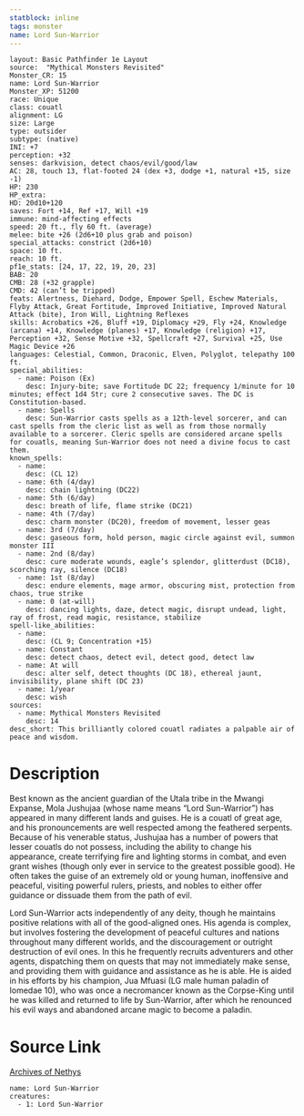 ```yaml
---
statblock: inline
tags: monster
name: Lord Sun-Warrior
---
```

```statblock
layout: Basic Pathfinder 1e Layout
source:  "Mythical Monsters Revisited"
Monster_CR: 15
name: Lord Sun-Warrior
Monster_XP: 51200
race: Unique
class: couatl
alignment: LG
size: Large
type: outsider
subtype: (native)
INI: +7
perception: +32
senses: darkvision, detect chaos/evil/good/law
AC: 28, touch 13, flat-footed 24 (dex +3, dodge +1, natural +15, size -1)
HP: 230
HP_extra: 
HD: 20d10+120
saves: Fort +14, Ref +17, Will +19
immune: mind-affecting effects
speed: 20 ft., fly 60 ft. (average)
melee: bite +26 (2d6+10 plus grab and poison)
special_attacks: constrict (2d6+10)
space: 10 ft.
reach: 10 ft.
pf1e_stats: [24, 17, 22, 19, 20, 23]
BAB: 20
CMB: 28 (+32 grapple)
CMD: 42 (can’t be tripped)
feats: Alertness, Diehard, Dodge, Empower Spell, Eschew Materials, Flyby Attack, Great Fortitude, Improved Initiative, Improved Natural Attack (bite), Iron Will, Lightning Reflexes
skills: Acrobatics +26, Bluff +19, Diplomacy +29, Fly +24, Knowledge (arcana) +14, Knowledge (planes) +17, Knowledge (religion) +17, Perception +32, Sense Motive +32, Spellcraft +27, Survival +25, Use Magic Device +26
languages: Celestial, Common, Draconic, Elven, Polyglot, telepathy 100 ft.
special_abilities:
  - name: Poison (Ex)
    desc: Injury-bite; save Fortitude DC 22; frequency 1/minute for 10 minutes; effect 1d4 Str; cure 2 consecutive saves. The DC is Constitution-based.
  - name: Spells
    desc: Sun-Warrior casts spells as a 12th-level sorcerer, and can cast spells from the cleric list as well as from those normally available to a sorcerer. Cleric spells are considered arcane spells for couatls, meaning Sun-Warrior does not need a divine focus to cast them.
known_spells:
  - name:
    desc: (CL 12)
  - name: 6th (4/day)
    desc: chain lightning (DC22)
  - name: 5th (6/day)
    desc: breath of life, flame strike (DC21)
  - name: 4th (7/day)
    desc: charm monster (DC20), freedom of movement, lesser geas
  - name: 3rd (7/day)
    desc: gaseous form, hold person, magic circle against evil, summon monster III
  - name: 2nd (8/day)
    desc: cure moderate wounds, eagle’s splendor, glitterdust (DC18), scorching ray, silence (DC18)
  - name: 1st (8/day)
    desc: endure elements, mage armor, obscuring mist, protection from chaos, true strike
  - name: 0 (at-will)
    desc: dancing lights, daze, detect magic, disrupt undead, light, ray of frost, read magic, resistance, stabilize
spell-like_abilities:
  - name:
    desc: (CL 9; Concentration +15)
  - name: Constant
    desc: detect chaos, detect evil, detect good, detect law
  - name: At will
    desc: alter self, detect thoughts (DC 18), ethereal jaunt, invisibility, plane shift (DC 23)
  - name: 1/year
    desc: wish
sources:
  - name: Mythical Monsters Revisited
    desc: 14
desc_short: This brilliantly colored couatl radiates a palpable air of peace and wisdom.
```
# Description
Best known as the ancient guardian of the Utala tribe in the Mwangi Expanse, Mola Jushujaa (whose name means “Lord Sun-Warrior”) has appeared in many different lands and guises. He is a couatl of great age, and his pronouncements are well respected among the feathered serpents. Because of his venerable status, Jushujaa has a number of powers that lesser couatls do not possess, including the ability to change his appearance, create terrifying fire and lighting storms in combat, and even grant wishes (though only ever in service to the greatest possible good). He often takes the guise of an extremely old or young human, inoffensive and peaceful, visiting powerful rulers, priests, and nobles to either offer guidance or dissuade them from the path of evil.

Lord Sun-Warrior acts independently of any deity, though he maintains positive relations with all of the good-aligned ones. His agenda is complex, but involves fostering the development of peaceful cultures and nations throughout many different worlds, and the discouragement or outright destruction of evil ones. In this he frequently recruits adventurers and other agents, dispatching them on quests that may not immediately make sense, and providing them with guidance and assistance as he is able. He is aided in his efforts by his champion, Jua Mfuasi (LG male human paladin of Iomedae 10), who was once a necromancer known as the Corpse-King until he was killed and returned to life by Sun-Warrior, after which he renounced his evil ways and abandoned arcane magic to become a paladin.
# Source Link
[Archives of Nethys](https://aonprd.com/MonsterDisplay.aspx?ItemName=Lord%20Sun-Warrior)
```encounter-table
name: Lord Sun-Warrior
creatures:
  - 1: Lord Sun-Warrior
```
